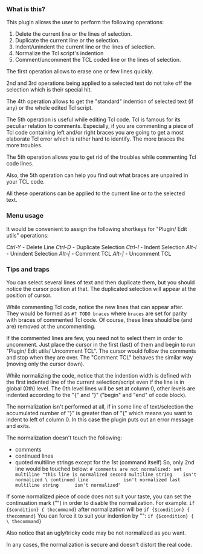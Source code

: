 

### What is this?

This plugin allows the user to perform the following operations:

  1) Delete the current line or the lines of selection.
  2) Duplicate the current line or the selection.
  3) Indent/unindent the current line or the lines of selection.
  4) Normalize the Tcl script's indention
  5) Comment/uncomment the TCL coded line or the lines of selection.

The first operation allows to erase one or few lines quickly.

2nd and 3rd operations being applied to a selected text do not take off the selection which is their special hit.

The 4th operation allows to get the "standard" indention of selected text (if any) or the whole edited Tcl script.

The 5th operation is useful while editing Tcl code. Tcl is famous for its peculiar relation to comments. Especially, if you are commenting a piece of Tcl code containing left and/or right braces you are going to get a most elaborate Tcl error which is rather hard to identify. The more braces the more troubles.

The 5th operation allows you to get rid of the troubles while commenting Tcl code lines.

Also, the 5th operation can help you find out what braces are unpaired in your TCL code.

All these operations can be applied to the current line or to the selected text.


### Menu usage

It would be convenient to assign the following shortkeys for "Plugin/ Edit utils" operations:

  *Ctrl-Y* - Delete Line
  *Ctrl-D* - Duplicate Selection
  *Ctrl-I* - Indent Selection
  *Alt-I*  - Unindent Selection
  *Alt-[*  - Comment TCL
  *Alt-]*  - Uncomment TCL


### Tips and traps

You can select several lines of text and then duplicate them, but you should notice the cursor position at that. The duplicated selection will appear at the position of cursor.

While commenting Tcl code, notice the new lines that can appear after. They would be formed as
  `#? TODO braces`
  where `braces` are set for parity with braces of commented Tcl code.
Of course, these lines should be (and are) removed at the uncommenting.

If the commented lines are few, you need not to select them in order to uncomment. Just place the cursor in the first (last) of them and begin to run "Plugin/ Edit utils/ Uncomment TCL". The cursor would follow the comments and stop when they are over. The "Comment TCL" behaves the similar way (moving only the cursor down).

While normalizing the code, notice that the indention width is defined with the first indented line of the current selection/script even if the line is in global (0th) level. The 0th level lines will be set at column 0, other levels are indented according to the "{" and "}" ("begin" and "end" of code block).

The normalization isn't performed at all, if in some line of text/selection the accumulated number of "}" is greater than of "{" which means you want to indent to left of column 0. In this case the plugin puts out an error message and exits.

The normalization doesn't touch the following:
 - comments
 - continued lines
 - quoted multiline strings except for the 1st (command itself)
So, only 2nd line would be touched below:
 `# comments are not normalized:
    set multiline "this line is normalized
  second multiline string    isn't normalized \
  continued line             isn't normalized
  last multiline string      isn't normalized"`

If some normalized piece of code does not suit your taste, you can set the continuation mark ("\") in order to disable the normalization. For example:
  `if {$condition} {
     thecommand}`
after normalization will be
  `if {$condition} {`
  `thecommand}`
You can force it to suit your indention by "\":
  `if {$condition} { \
     thecommand}`

Also notice that an ugly/tricky code may be not normalized as you want.

In any cases, the normalization is secure and doesn't distort the real code.


